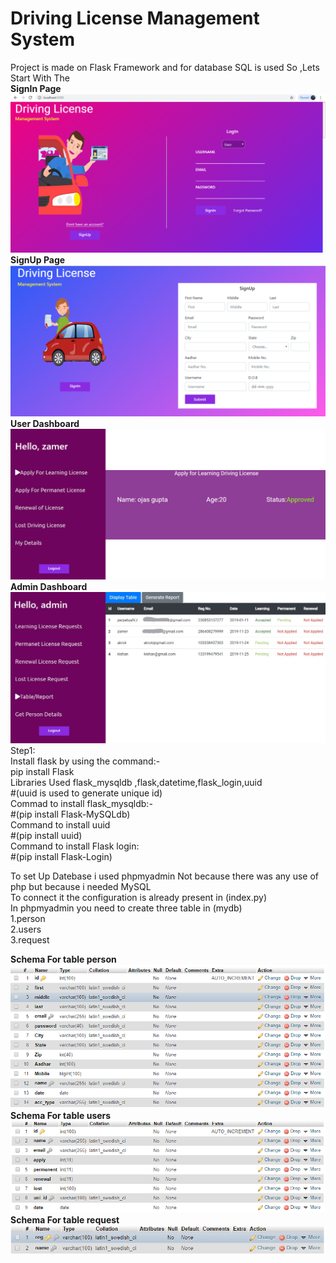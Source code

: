 
# Driving License Management System<br/>
Project is made on Flask Framework and for database SQL is used
So ,Lets Start With The<br/>
**SignIn Page**
![](Screenshots/Screenshot%20(5).png)
**SignUp Page**
![](Screenshots/Screenshot%20(9).png)
**User Dashboard**
![](Screenshots/Screenshot%20(10).png)
**Admin Dashboard**
![](Screenshots/Screenshot%20(15)_LI.jpg)
Step1:<br/>
Install flask by using the command:-<br/>
pip install Flask<br/>
Libraries Used flask_mysqldb ,flask,datetime,flask_login,uuid<br/>
#(uuid is used to generate unique id)<br/>
Commad to install flask_mysqldb:-<br/>
#(pip install Flask-MySQLdb)<br/>
Command to install uuid<br/>
#(pip install uuid)<br/>
Command to install Flask login:<br/>
#(pip install Flask-Login)<br/>

To set Up Datebase i used phpmyadmin Not because there was any use of php but because i needed MySQL<br/>
To connect it the configuration is already present in (index.py)<br/>
In phpmyadmin you need to create three table in (mydb)<br/>
1.person<br/>
2.users<br/>
3.request<br/>

**Schema For table person**
![](Screenshots/1.PNG)
**Schema For table users**
![](Screenshots/3.PNG)
**Schema For table request**
![](Screenshots/2.PNG)










